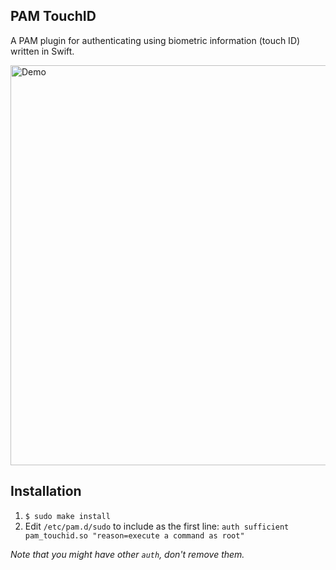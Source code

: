 PAM TouchID
-----------
A PAM plugin for authenticating using biometric information (touch ID) written in Swift.

<img src="https://cloud.githubusercontent.com/assets/232113/20745146/c5bd64d0-b694-11e6-8963-cc6f6a16d1f8.gif" alt="Demo" width="640" />

Installation
------------

1. `$ sudo make install`
2. Edit `/etc/pam.d/sudo` to include as the first line: `auth sufficient pam_touchid.so "reason=execute a command as root"`

_Note that you might have other `auth`, don't remove them._
